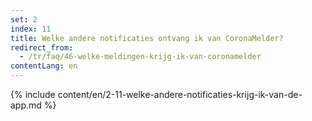 ```yaml
---
set: 2
index: 11
title: Welke andere notificaties ontvang ik van CoronaMelder? 
redirect_from: 
  - /tr/faq/46-welke-meldingen-krijg-ik-van-coronamelder
contentLang: en
---
```

{% include content/en/2-11-welke-andere-notificaties-krijg-ik-van-de-app.md %}
